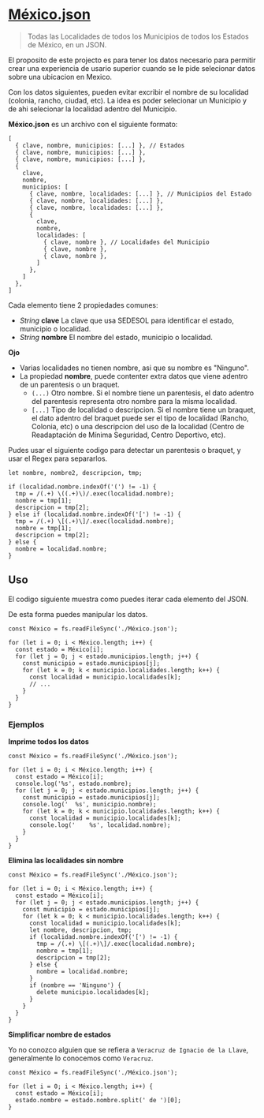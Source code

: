 # [México.json]()

> Todas las Localidades de todos los Municipios de todos los Estados de México, en un JSON.

El proposito de este projecto es para tener los datos necesario para permitir crear una experiencia de usario superior cuando se le pide selecionar datos sobre una ubicacion en Mexico.

Con los datos siguientes, pueden evitar excribir el nombre de su localidad (colonia, rancho, ciudad, etc). La idea es poder selecionar un Municipio y de ahi selecionar la localidad adentro del Municipio.

**México.json** es un archivo con el siguiente formato:

```
[
  { clave, nombre, municipios: [...] }, // Estados
  { clave, nombre, municipios: [...] },
  { clave, nombre, municipios: [...] },
  {
    clave, 
    nombre, 
    municipios: [
      { clave, nombre, localidades: [...] }, // Municipios del Estado
      { clave, nombre, localidades: [...] },
      { clave, nombre, localidades: [...] },
      {
        clave,
        nombre,
        localidades: [
          { clave, nombre }, // Localidades del Municipio
          { clave, nombre },
          { clave, nombre },
        ]
      },
    ]
  },
]
```

Cada elemento tiene 2 propiedades comunes: 

- *String* **clave** 
  La clave que usa SEDESOL para identificar el estado, municipio o localidad.
- *String* **nombre** 
  El nombre del estado, municipio o localidad.

**Ojo**

- Varias localidades no tienen nombre, asi que su nombre es "Ninguno".
- La propiedad **nombre**, puede contenter extra datos que viene adentro de un parentesis o un braquet.
   - `(...)` Otro nombre. Si el nombre tiene un parentesis, el dato adentro del parentesis representa otro nombre para la misma localidad.
   - `[...]` Tipo de localidad o descripcion. Si el nombre tiene un braquet, el dato adentro del braquet puede ser el tipo de localidad (Rancho, Colonia, etc) o una descripcion del uso de la localidad (Centro de Readaptación de Mínima Seguridad, Centro Deportivo, etc).

Pudes usar el siguiente codigo para detectar un parentesis o braquet, y usar el Regex para separarlos.

```
let nombre, nombre2, descripcion, tmp;

if (localidad.nombre.indexOf('(') != -1) {
  tmp = /(.+) \((.+)\)/.exec(localidad.nombre);
  nombre = tmp[1];
  descripcion = tmp[2];
} else if (localidad.nombre.indexOf('[') != -1) {
  tmp = /(.+) \[(.+)\]/.exec(localidad.nombre);
  nombre = tmp[1];
  descripcion = tmp[2];
} else {
  nombre = localidad.nombre;
}
```

## Uso

El codigo siguiente muestra como puedes iterar cada elemento del JSON.

De esta forma puedes manipular los datos.

```
const México = fs.readFileSync('./México.json');

for (let i = 0; i < México.length; i++) {
  const estado = México[i];
  for (let j = 0; j < estado.municipios.length; j++) {
    const municipio = estado.municipios[j];
    for (let k = 0; k < municipio.localidades.length; k++) {
      const localidad = municipio.localidades[k];
      // ...
    }
  }
}
```

### Ejemplos

**Imprime todos los datos**

```
const México = fs.readFileSync('./México.json');

for (let i = 0; i < México.length; i++) {
  const estado = México[i];
  console.log('%s', estado.nombre);
  for (let j = 0; j < estado.municipios.length; j++) {
    const municipio = estado.municipios[j];
    console.log('  %s', municipio.nombre);
    for (let k = 0; k < municipio.localidades.length; k++) {
      const localidad = municipio.localidades[k];
      console.log('    %s', localidad.nombre);
    }
  }
}
```

**Elimina las localidades sin nombre**

```
const México = fs.readFileSync('./México.json');

for (let i = 0; i < México.length; i++) {
  const estado = México[i];
  for (let j = 0; j < estado.municipios.length; j++) {
    const municipio = estado.municipios[j];
    for (let k = 0; k < municipio.localidades.length; k++) {
      const localidad = municipio.localidades[k];
      let nombre, descripcion, tmp;
      if (localidad.nombre.indexOf('[') != -1) {
        tmp = /(.+) \[(.+)\]/.exec(localidad.nombre);
        nombre = tmp[1];
        descripcion = tmp[2];
      } else {
        nombre = localidad.nombre;
      }
      if (nombre == 'Ninguno') {
        delete municipio.localidades[k];
      }
    }
  }
}
```

**Simplificar nombre de estados**

Yo no conozco alguien que se refiera a `Veracruz de Ignacio de la Llave`, generalmente lo conocemos como `Veracruz`.

```
const México = fs.readFileSync('./México.json');

for (let i = 0; i < México.length; i++) {
  const estado = México[i];
  estado.nombre = estado.nombre.split(' de ')[0];
}
```